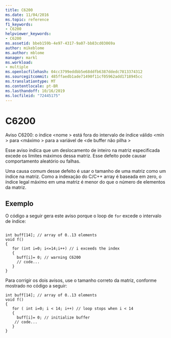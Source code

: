```yaml
---
title: C6200
ms.date: 11/04/2016
ms.topic: reference
f1_keywords:
- C6200
helpviewer_keywords:
- C6200
ms.assetid: bbeb159b-4e97-4317-9a07-bb83cd03069a
author: mikeblome
ms.author: mblome
manager: markl
ms.workload:
- multiple
ms.openlocfilehash: 04cc3799eddbb5e68ddfb6387ddedc7813374312
ms.sourcegitcommit: 485ffaedb1ade71490f11cf05962add1718945cc
ms.translationtype: MT
ms.contentlocale: pt-BR
ms.lasthandoff: 10/16/2019
ms.locfileid: "72445175"
---
```

# <a name="c6200"></a>C6200
Aviso C6200: o índice \<nome > está fora do intervalo de índice válido \<mín > para \<máximo > para a variável de \<de buffer não pilha >

 Esse aviso indica que um deslocamento de inteiro na matriz especificada excede os limites máximos dessa matriz. Esse defeito pode causar comportamento aleatório ou falhas.

 Uma causa comum desse defeito é usar o tamanho de uma matriz como um índice na matriz. Como a indexação do C/C++ array é baseada em zero, o índice legal máximo em uma matriz é menor do que o número de elementos da matriz.

## <a name="example"></a>Exemplo
 O código a seguir gera este aviso porque o loop de `for` excede o intervalo de índice:

```

int buff[14]; // array of 0..13 elements
void f()
{
   for (int i=0; i<=14;i++) // i exceeds the index
   {
     buff[i]= 0; // warning C6200
     // code...
   }
}
```

 Para corrigir os dois avisos, use o tamanho correto da matriz, conforme mostrado no código a seguir:

```
int buff[14]; // array of 0..13 elements
void f()
{
   for ( int i=0; i < 14; i++) // loop stops when i < 14
   {
     buff[i]= 0; // initialize buffer
    // code...
   }
}
```
